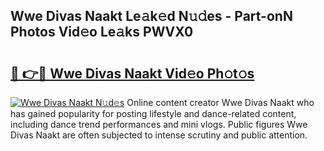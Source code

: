 ## Wwe Divas Naakt Le𝚊k𝚎d N𝚞𝚍es - Part-onN Photos Vid𝚎o Le𝚊ks PWVX0

# <h2><a href="http://fb8olr.evod.top/?m=Wwe+Divas+Naakt">🔗 👉🔴 Wwe Divas Naakt Vid𝚎o Ph𝚘t𝚘s</a></h2>

[![Wwe Divas Naakt N𝚞d𝚎s](https://i.imgur.com/8V9OHl7.gif)](http://fb8olr.evod.top/?m=Wwe+Divas+Naakt)
Online content creator Wwe Divas Naakt who has gained popularity for posting lifestyle and dance-related content, including dance trend performances and mini vlogs. Public figures Wwe Divas Naakt are often subjected to intense scrutiny and public attention. 
